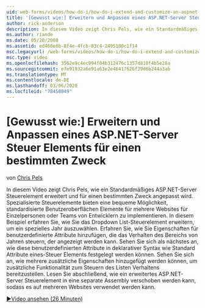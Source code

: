 ```yaml
---
uid: web-forms/videos/how-do-i/how-do-i-extend-and-customize-an-aspnet-server-control-for-a-specific-purpose
title: '[Gewusst wie:] Erweitern und Anpassen eines ASP.NET-Server Steuer Elements für einen bestimmten Zweck | Microsoft-Dokumentation'
author: rick-anderson
description: In diesem Video zeigt Chris Pels, wie ein Standardmäßiges ASP.NET-Server Steuerelement erweitert und für einen bestimmten Zweck angepasst wird. Spezialisierte Steuerelemente stellen ein c...
ms.author: riande
ms.date: 05/20/2008
ms.assetid: ed460e6b-8f4e-4fcb-83c4-2495180c1f14
msc.legacyurl: /web-forms/videos/how-do-i/how-do-i-extend-and-customize-an-aspnet-server-control-for-a-specific-purpose
msc.type: video
ms.openlocfilehash: 3562e9c4ec994f04b312476c1357d810f4b5e28a
ms.sourcegitcommit: e7e91932a6e91a63e2e46417626f39d6b244a3ab
ms.translationtype: MT
ms.contentlocale: de-DE
ms.lasthandoff: 03/06/2020
ms.locfileid: "78458049"
---
```

# <a name="how-do-i-extend-and-customize-an-aspnet-server-control-for-a-specific-purpose"></a>[Gewusst wie:] Erweitern und Anpassen eines ASP.NET-Server Steuer Elements für einen bestimmten Zweck

von [Chris Pels](https://twitter.com/chrispels)

In diesem Video zeigt Chris Pels, wie ein Standardmäßiges ASP.NET-Server Steuerelement erweitert und für einen bestimmten Zweck angepasst wird. Spezialisierte Steuerelemente bieten eine bequeme Möglichkeit, standardisierte Benutzeroberflächen Elemente für mehrere Websites für Einzelpersonen oder Teams von Entwicklern zu implementieren. In diesem Beispiel erfahren Sie, wie Sie das Dropdown List-Steuerelement erweitern, um ein spezielles Jahr auszuwählen. Erfahren Sie, wie Sie Eigenschaften für benutzerdefinierte Attribute hinzufügen, die das Verhalten des Bereichs von Jahren steuern, der angezeigt werden kann. Sehen Sie sich als nächstes an, wie diese benutzerdefinierten Attribute in deklarativer Syntax wie Standard Attribute eines-Steuer Elements festgelegt werden können. Sehen Sie sich an, wie mehrere zusätzliche Eigenschaften hinzugefügt werden können, um zusätzliche Funktionalität zum Steuern des Listen Verhaltens bereitzustellen. Lesen Sie abschließend, wie ein erweitertes ASP.NET-Server Steuerelement in eine separate Assembly verschoben werden kann, sodass es auf mehreren Websites verwendet werden kann.

[&#9654;Video ansehen (26 Minuten)](https://channel9.msdn.com/Blogs/ASP-NET-Site-Videos/how-do-i-extend-and-customize-an-aspnet-server-control-for-a-specific-purpose)
